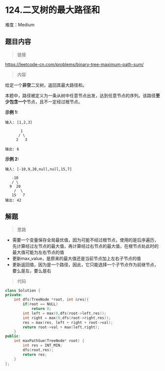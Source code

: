 # 124.二叉树的最大路径和

难度：Medium

## 题目内容

> 链接

https://leetcode-cn.com/problems/binary-tree-maximum-path-sum/

> 内容

给定一个**非空**二叉树，返回其最大路径和。

本题中，路径被定义为一条从树中任意节点出发，达到任意节点的序列。该路径**至少包含一个**节点，且不一定经过根节点。

**示例 1:**

```
输入: [1,2,3]

       1
      / \
     2   3

输出: 6
```

**示例 2:**

```
输入: [-10,9,20,null,null,15,7]

   -10
   / \
  9  20
    /  \
   15   7
输出: 42
```

## 解题

> 思路

- 需要一个变量保存全局最优值，因为可能不经过根节点，使用的是后序遍历，先计算经过左节点的最大值，再计算经过右节点的最大值，在根节点处此时的最大值可能为左右节点的值
- 更新max_value，是原来的最大值还是当前节点加上左右子节点的值
- 更新返回值，因为是一个路径，因此，它只能选择一个子节点作为前继节点，要么是左，要么是右

> 代码

```c++
class Solution {
private:
    int dfs(TreeNode *root, int &res){
        if(root == NULL)
            return 0;
        int left = max(0,dfs(root->left,res));
        int right = max(0,dfs(root->right,res));
        res = max(res, left + right + root->val);
        return root->val + max(left,right);
    }
public:
    int maxPathSum(TreeNode* root) {
        int res = INT_MIN;
        dfs(root,res);
        return res;
    }
};
```

